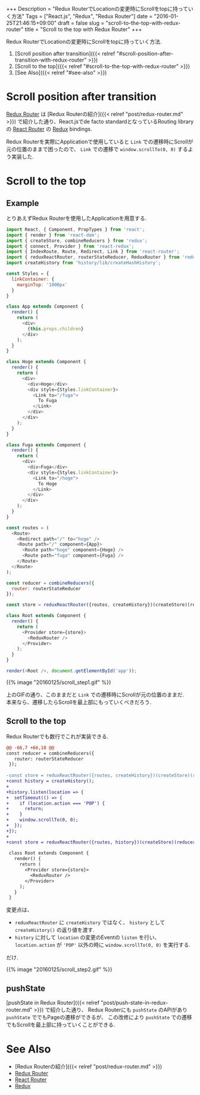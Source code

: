+++
Description = "Redux RouterでLocationの変更時にScrollをtopに持っていく方法"
Tags = ["React.js", "Redux", "Redux Router"]
date = "2016-01-25T21:46:15+09:00"
draft = false
slug = "scroll-to-the-top-with-redux-router"
title = "Scroll to the top with Redux Router"
+++

Redux RouterでLocationの変更時にScrollをtopに持っていく方法.

<!--more-->

1. [Scroll position after transition]({{< relref "#scroll-position-after-transition-with-redux-router" >}})
2. [Scroll to the top]({{< relref "#scroll-to-the-top-with-redux-router" >}})
3. [See Also]({{< relref "#see-also" >}})


# Scroll position after transition

[Redux Router](https://github.com/acdlite/redux-router) は [Redux Routerの紹介]({{< relref "post/redux-router.md" >}}) で紹介した通り、React.jsでde facto standardとなっているRouting libraryの [React Router](https://github.com/rackt/react-router) の [Redux](https://github.com/rackt/redux) bindings.

Redux Routerを実際にApplicationで使用していると `Link` での遷移時にScrollが元の位置のままで困ったので、 `Link` での遷移で `window.scrollTo(0, 0)` するよう実装した.


# Scroll to the top

## Example

とりあえずRedux Routerを使用したApplicationを用意する.

```js
import React, { Component, PropTypes } from 'react';
import { render } from 'react-dom';
import { createStore, combineReducers } from 'redux';
import { connect, Provider } from 'react-redux';
import { IndexRoute, Route, Redirect, Link } from 'react-router';
import { reduxReactRouter, routerStateReducer, ReduxRouter } from 'redux-router';
import createHistory from 'history/lib/createHashHistory';

const Styles = {
  linkContainer: {
    marginTop: '1000px'
  }
}

class App extends Component {
  render() {
    return (
      <div>
        {this.props.children}
      </div>
    );
  }
}

class Hoge extends Component {
  render() {
    return (
      <div>
        <div>Hoge</div>
        <div style={Styles.linkContainer}>
          <Link to="/fuga">
            To Fuga
          </Link>
        </div>
      </div>
    );
  }
}

class Fuga extends Component {
  render() {
    return (
      <div>
        <div>Fuga</div>
        <div style={Styles.linkContainer}>
          <Link to="/hoge">
            To Hoge
          </Link>
        </div>
      </div>
    );
  }
}

const routes = (
  <Route>
    <Redirect path="/" to="hoge" />
    <Route path="/" component={App}>
      <Route path="hoge" component={Hoge} />
      <Route path="fuga" component={Fuga} />
    </Route>
  </Route>
);

const reducer = combineReducers({
  router: routerStateReducer
});

const store = reduxReactRouter({routes, createHistory})(createStore)(reducer);

class Root extends Component {
  render() {
    return (
      <Provider store={store}>
        <ReduxRouter />
      </Provider>
    );
  }
}

render(<Root />, document.getElementById('app'));
```

{{% image "20160125/scroll_step1.gif" %}}

上のGIFの通り、このままだと `Link` での遷移時にScrollが元の位置のままだ.  
本来なら、遷移したらScrollを最上部にもっていくべきだろう.


## Scroll to the top

Redux Routerでも数行でこれが実装できる.

```diff
@@ -66,7 +66,18 @@
const reducer = combineReducers({
   router: routerStateReducer
 });
 
-const store = reduxReactRouter({routes, createHistory})(createStore)(reducer);
+const history = createHistory();
+
+history.listen(location => {
+  setTimeout(() => {
+    if (location.action === 'POP') {
+      return;
+    }
+    window.scrollTo(0, 0);
+  });
+});
+
+const store = reduxReactRouter({routes, history})(createStore)(reducer);
 
 class Root extends Component {
   render() {
     return (
       <Provider store={store}>
         <ReduxRouter />
       </Provider>
     );
   }
 }
```

変更点は、

- `reduxReactRouter` に `createHistory` ではなく、 `history` として `createHistory()` の返り値を渡す.
- `history` に対して `location` の変更のEventの `listen` を行い、 `location.action` が `'POP'` 以外の時に `window.scrollTo(0, 0)` を実行する.

だけ.

{{% image "20160125/scroll_step2.gif" %}}


## pushState

[pushState in Redux Router]({{< relref "post/push-state-in-redux-router.md" >}}) で紹介した通り、
Redux Routerにも `pushState` のAPIがあり `pushState` ででもPageの遷移ができるが、
この改修により `pushState` での遷移でもScrollを最上部に持っていくことができる.


# See Also
- [Redux Routerの紹介]({{< relref "post/redux-router.md" >}})
- [Redux Router](https://github.com/acdlite/redux-router)
- [React Router](https://github.com/rackt/react-router)
- [Redux](https://github.com/rackt/redux)
